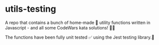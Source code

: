 # utils-testing

A repo that contains a bunch of home-made 🍜 utility functions written in Javascript - and all some CodeWars kata
solutions! 🤘🏻

The functions have been fully unit tested ✅ using the Jest testing library.🤡
